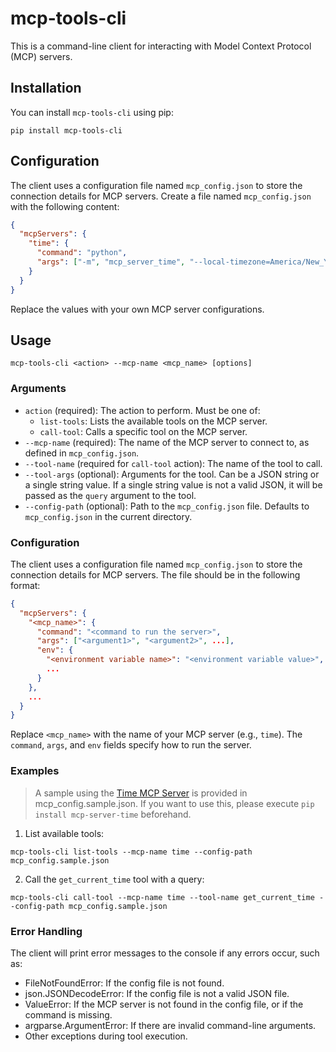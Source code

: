 # mcp-tools-cli

This is a command-line client for interacting with Model Context Protocol (MCP) servers.

## Installation

You can install `mcp-tools-cli` using pip:

```
pip install mcp-tools-cli
```

## Configuration

The client uses a configuration file named `mcp_config.json` to store the connection details for MCP servers. Create a file named `mcp_config.json` with the following content:

```json
{
  "mcpServers": {
    "time": {
      "command": "python",
      "args": ["-m", "mcp_server_time", "--local-timezone=America/New_York"]
    }
  }
}
```

Replace the values with your own MCP server configurations.


## Usage

```
mcp-tools-cli <action> --mcp-name <mcp_name> [options]
```

### Arguments

*   `action` (required): The action to perform. Must be one of:
    *   `list-tools`: Lists the available tools on the MCP server.
    *   `call-tool`: Calls a specific tool on the MCP server.
*   `--mcp-name` (required): The name of the MCP server to connect to, as defined in `mcp_config.json`.
*   `--tool-name` (required for `call-tool` action): The name of the tool to call.
*   `--tool-args` (optional): Arguments for the tool. Can be a JSON string or a single string value. If a single string value is not a valid JSON, it will be passed as the `query` argument to the tool.
*   `--config-path` (optional): Path to the `mcp_config.json` file. Defaults to `mcp_config.json` in the current directory.

### Configuration

The client uses a configuration file named `mcp_config.json` to store the connection details for MCP servers. The file should be in the following format:

```json
{
  "mcpServers": {
    "<mcp_name>": {
      "command": "<command to run the server>",
      "args": ["<argument1>", "<argument2>", ...],
      "env": {
        "<environment variable name>": "<environment variable value>",
        ...
      }
    },
    ...
  }
}
```

Replace `<mcp_name>` with the name of your MCP server (e.g., `time`). The `command`, `args`, and `env` fields specify how to run the server.

### Examples

> A sample using the [Time MCP Server](https://github.com/modelcontextprotocol/servers/tree/main/src/time) is provided in mcp_config.sample.json. If you want to use this, please execute `pip install mcp-server-time` beforehand.

1.  List available tools:

```
mcp-tools-cli list-tools --mcp-name time --config-path mcp_config.sample.json
```

2.  Call the `get_current_time` tool with a query:

```
mcp-tools-cli call-tool --mcp-name time --tool-name get_current_time --config-path mcp_config.sample.json
```

### Error Handling

The client will print error messages to the console if any errors occur, such as:

*   FileNotFoundError: If the config file is not found.
*   json.JSONDecodeError: If the config file is not a valid JSON file.
*   ValueError: If the MCP server is not found in the config file, or if the command is missing.
*   argparse.ArgumentError: If there are invalid command-line arguments.
*   Other exceptions during tool execution.
